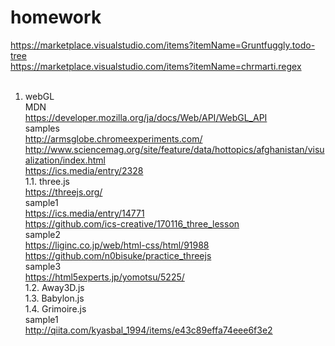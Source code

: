 # homework
https://marketplace.visualstudio.com/items?itemName=Gruntfuggly.todo-tree<br>
https://marketplace.visualstudio.com/items?itemName=chrmarti.regex<br>
<br>
1. webGL<br>
MDN<br>
https://developer.mozilla.org/ja/docs/Web/API/WebGL_API<br>
samples<br>
http://armsglobe.chromeexperiments.com/<br>
http://www.sciencemag.org/site/feature/data/hottopics/afghanistan/visualization/index.html<br>
https://ics.media/entry/2328<br>
1.1. three.js<br>
https://threejs.org/<br>
sample1<br>
https://ics.media/entry/14771<br>
https://github.com/ics-creative/170116_three_lesson<br>
sample2<br>
https://liginc.co.jp/web/html-css/html/91988<br>
https://github.com/n0bisuke/practice_threejs<br>
sample3<br>
https://html5experts.jp/yomotsu/5225/<br>
1.2. Away3D.js<br>
1.3. Babylon.js<br>
1.4. Grimoire.js<br>
sample1<br>
http://qiita.com/kyasbal_1994/items/e43c89effa74eee6f3e2<br>
<br>
